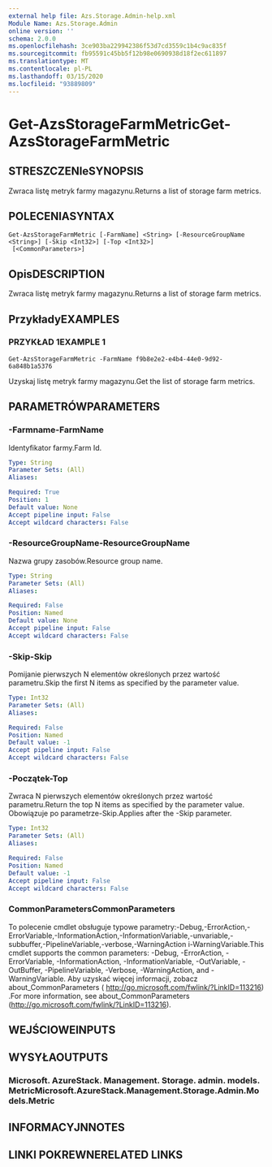 ```yaml
---
external help file: Azs.Storage.Admin-help.xml
Module Name: Azs.Storage.Admin
online version: ''
schema: 2.0.0
ms.openlocfilehash: 3ce903ba229942386f53d7cd3559c1b4c9ac835f
ms.sourcegitcommit: fb95591c45bb5f12b98e0690938d18f2ec611897
ms.translationtype: MT
ms.contentlocale: pl-PL
ms.lasthandoff: 03/15/2020
ms.locfileid: "93889809"
---
```

# <span data-ttu-id="ed659-101">Get-AzsStorageFarmMetric</span><span class="sxs-lookup"><span data-stu-id="ed659-101">Get-AzsStorageFarmMetric</span></span>

## <span data-ttu-id="ed659-102">STRESZCZENIe</span><span class="sxs-lookup"><span data-stu-id="ed659-102">SYNOPSIS</span></span>
<span data-ttu-id="ed659-103">Zwraca listę metryk farmy magazynu.</span><span class="sxs-lookup"><span data-stu-id="ed659-103">Returns a list of storage farm metrics.</span></span>

## <span data-ttu-id="ed659-104">POLECENIA</span><span class="sxs-lookup"><span data-stu-id="ed659-104">SYNTAX</span></span>

```
Get-AzsStorageFarmMetric [-FarmName] <String> [-ResourceGroupName <String>] [-Skip <Int32>] [-Top <Int32>]
 [<CommonParameters>]
```

## <span data-ttu-id="ed659-105">Opis</span><span class="sxs-lookup"><span data-stu-id="ed659-105">DESCRIPTION</span></span>
<span data-ttu-id="ed659-106">Zwraca listę metryk farmy magazynu.</span><span class="sxs-lookup"><span data-stu-id="ed659-106">Returns a list of storage farm metrics.</span></span>

## <span data-ttu-id="ed659-107">Przykłady</span><span class="sxs-lookup"><span data-stu-id="ed659-107">EXAMPLES</span></span>

### <span data-ttu-id="ed659-108">PRZYKŁAD 1</span><span class="sxs-lookup"><span data-stu-id="ed659-108">EXAMPLE 1</span></span>
```
Get-AzsStorageFarmMetric -FarmName f9b8e2e2-e4b4-44e0-9d92-6a848b1a5376
```

<span data-ttu-id="ed659-109">Uzyskaj listę metryk farmy magazynu.</span><span class="sxs-lookup"><span data-stu-id="ed659-109">Get the list of storage farm metrics.</span></span>

## <span data-ttu-id="ed659-110">PARAMETRÓW</span><span class="sxs-lookup"><span data-stu-id="ed659-110">PARAMETERS</span></span>

### <span data-ttu-id="ed659-111">-Farmname</span><span class="sxs-lookup"><span data-stu-id="ed659-111">-FarmName</span></span>
<span data-ttu-id="ed659-112">Identyfikator farmy.</span><span class="sxs-lookup"><span data-stu-id="ed659-112">Farm Id.</span></span>

```yaml
Type: String
Parameter Sets: (All)
Aliases:

Required: True
Position: 1
Default value: None
Accept pipeline input: False
Accept wildcard characters: False
```

### <span data-ttu-id="ed659-113">-ResourceGroupName</span><span class="sxs-lookup"><span data-stu-id="ed659-113">-ResourceGroupName</span></span>
<span data-ttu-id="ed659-114">Nazwa grupy zasobów.</span><span class="sxs-lookup"><span data-stu-id="ed659-114">Resource group name.</span></span>

```yaml
Type: String
Parameter Sets: (All)
Aliases:

Required: False
Position: Named
Default value: None
Accept pipeline input: False
Accept wildcard characters: False
```

### <span data-ttu-id="ed659-115">-Skip</span><span class="sxs-lookup"><span data-stu-id="ed659-115">-Skip</span></span>
<span data-ttu-id="ed659-116">Pomijanie pierwszych N elementów określonych przez wartość parametru.</span><span class="sxs-lookup"><span data-stu-id="ed659-116">Skip the first N items as specified by the parameter value.</span></span>

```yaml
Type: Int32
Parameter Sets: (All)
Aliases:

Required: False
Position: Named
Default value: -1
Accept pipeline input: False
Accept wildcard characters: False
```

### <span data-ttu-id="ed659-117">-Początek</span><span class="sxs-lookup"><span data-stu-id="ed659-117">-Top</span></span>
<span data-ttu-id="ed659-118">Zwraca N pierwszych elementów określonych przez wartość parametru.</span><span class="sxs-lookup"><span data-stu-id="ed659-118">Return the top N items as specified by the parameter value.</span></span>
<span data-ttu-id="ed659-119">Obowiązuje po parametrze-Skip.</span><span class="sxs-lookup"><span data-stu-id="ed659-119">Applies after the -Skip parameter.</span></span>

```yaml
Type: Int32
Parameter Sets: (All)
Aliases:

Required: False
Position: Named
Default value: -1
Accept pipeline input: False
Accept wildcard characters: False
```

### <span data-ttu-id="ed659-120">CommonParameters</span><span class="sxs-lookup"><span data-stu-id="ed659-120">CommonParameters</span></span>
<span data-ttu-id="ed659-121">To polecenie cmdlet obsługuje typowe parametry:-Debug,-ErrorAction,-ErrorVariable,-InformationAction,-InformationVariable,-unvariable,-subbuffer,-PipelineVariable,-verbose,-WarningAction i-WarningVariable.</span><span class="sxs-lookup"><span data-stu-id="ed659-121">This cmdlet supports the common parameters: -Debug, -ErrorAction, -ErrorVariable, -InformationAction, -InformationVariable, -OutVariable, -OutBuffer, -PipelineVariable, -Verbose, -WarningAction, and -WarningVariable.</span></span> <span data-ttu-id="ed659-122">Aby uzyskać więcej informacji, zobacz about_CommonParameters ( http://go.microsoft.com/fwlink/?LinkID=113216) .</span><span class="sxs-lookup"><span data-stu-id="ed659-122">For more information, see about_CommonParameters (http://go.microsoft.com/fwlink/?LinkID=113216).</span></span>

## <span data-ttu-id="ed659-123">WEJŚCIOWE</span><span class="sxs-lookup"><span data-stu-id="ed659-123">INPUTS</span></span>

## <span data-ttu-id="ed659-124">WYSYŁA</span><span class="sxs-lookup"><span data-stu-id="ed659-124">OUTPUTS</span></span>

### <span data-ttu-id="ed659-125">Microsoft. AzureStack. Management. Storage. admin. models. Metric</span><span class="sxs-lookup"><span data-stu-id="ed659-125">Microsoft.AzureStack.Management.Storage.Admin.Models.Metric</span></span>

## <span data-ttu-id="ed659-126">INFORMACYJN</span><span class="sxs-lookup"><span data-stu-id="ed659-126">NOTES</span></span>

## <span data-ttu-id="ed659-127">LINKI POKREWNE</span><span class="sxs-lookup"><span data-stu-id="ed659-127">RELATED LINKS</span></span>
